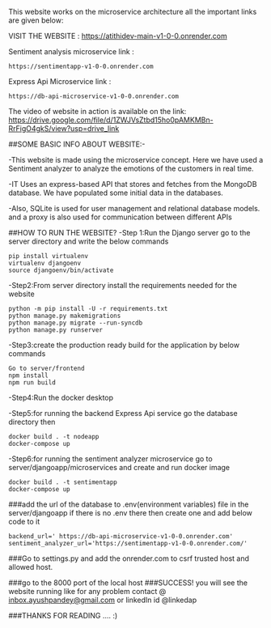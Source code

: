 This website works on the microservice architecture all the important links are given below:

VISIT THE WEBSITE : https://atithidev-main-v1-0-0.onrender.com 

Sentiment analysis microservice link  :  
```
https://sentimentapp-v1-0-0.onrender.com
```

Express Api Microservice link :
```
https://db-api-microservice-v1-0-0.onrender.com
```

The video  of website in action is available on the link:  https://drive.google.com/file/d/1ZWJVsZtbd15ho0pAMKMBn-RrFigO4gkS/view?usp=drive_link 

##SOME BASIC INFO ABOUT WEBSITE:-

  -This website is made using the microservice concept. Here we have used a Sentiment analyzer to analyze the emotions of the customers in real time.
 
 -IT Uses an express-based API that stores and fetches from the MongoDB database. We have populated some initial data in the databases.
 
 -Also, SQLite is used for user management and relational database models.
 and a proxy is also used for communication between different APIs

##HOW TO RUN THE WEBSITE?
 -Step 1:Run the Django server go to the server directory and write the below commands
 ```
 pip install virtualenv
 virtualenv djangoenv
source djangoenv/bin/activate
```

 -Step2:From server directory install the requirements needed for the website
 ```
python -m pip install -U -r requirements.txt
python manage.py makemigrations
python manage.py migrate --run-syncdb
python manage.py runserver
```

 -Step3:create the production ready build for the application by below commands 
 ```
Go to server/frontend 
npm install
npm run build 
```

 -Step4:Run the docker desktop 

 -Step5:for running the backend Express Api service go the database directory then
 ```
docker build . -t nodeapp
docker-compose up
```
 -Step6:for running the sentiment analyzer microservice go to server/djangoapp/microservices and create and run docker image 
 ```
docker build . -t sentimentapp
docker-compose up
```

###add the url of the database to .env(environment variables) file in the server/djangoapp if there is  no .env  there then create one and add below code to it 
```
backend_url=' https://db-api-microservice-v1-0-0.onrender.com'
sentiment_analyzer_url='https://sentimentapp-v1-0-0.onrender.com/'
```
###Go to settings.py and add the onrender.com to csrf trusted host and allowed host.


###go to the 8000 port of the local host 
###SUCCESS! you will see the website running like for any problem contact @ inbox.ayushpandey@gmail.com or linkedIn id @linkedap

###THANKS FOR READING ....   :)






